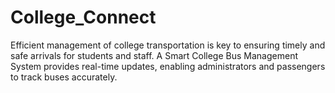 # College_Connect
Efficient management of college transportation is key to ensuring timely and safe arrivals for students and staff. A Smart College Bus Management System provides real-time updates, enabling administrators and passengers to track buses accurately.
